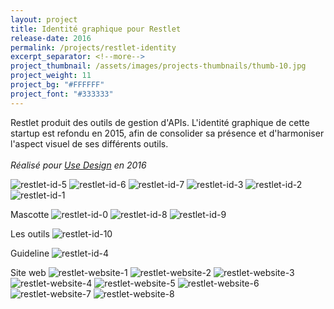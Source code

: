 ```yaml
---
layout: project
title: Identité graphique pour Restlet
release-date: 2016
permalink: /projects/restlet-identity
excerpt_separator: <!--more-->
project_thumbnail: /assets/images/projects-thumbnails/thumb-10.jpg
project_weight: 11
project_bg: "#FFFFFF"
project_font: "#333333"
---
```

Restlet produit des outils de gestion d'APIs. L'identité graphique de cette startup est refondu en 2015, afin de consolider sa présence et d'harmoniser l'aspect visuel de ses différents outils.
<br/><br/>
*Réalisé pour [Use Design](http://www.use-design.com) en 2016*

![restlet-id-5](/assets/images/projects/restlet-id/restlet-id-5.jpg)
![restlet-id-6](/assets/images/projects/restlet-id/restlet-id-6.jpg)
![restlet-id-7](/assets/images/projects/restlet-id/restlet-id-7.jpg)
![restlet-id-3](/assets/images/projects/restlet-id/restlet-id-3.jpg)
![restlet-id-2](/assets/images/projects/restlet-id/restlet-id-2.jpg)
![restlet-id-1](/assets/images/projects/restlet-id/restlet-id-1.jpg)

Mascotte
![restlet-id-0](/assets/images/projects/restlet-id/restlet-id-0.jpg)
![restlet-id-8](/assets/images/projects/restlet-id/restlet-id-8.jpg)
![restlet-id-9](/assets/images/projects/restlet-id/restlet-id-9.jpg)

Les outils
![restlet-id-10](/assets/images/projects/restlet-id/restlet-id-10.jpg)

Guideline
![restlet-id-4](/assets/images/projects/restlet-id/restlet-id-4.jpg)

Site web
![restlet-website-1](/assets/images/projects/restlet-id/restlet-website-1.jpg)
![restlet-website-2](/assets/images/projects/restlet-id/restlet-website-2.jpg)
![restlet-website-3](/assets/images/projects/restlet-id/restlet-website-3.jpg)
![restlet-website-4](/assets/images/projects/restlet-id/restlet-website-4.jpg)
![restlet-website-5](/assets/images/projects/restlet-id/restlet-website-5.jpg)
![restlet-website-6](/assets/images/projects/restlet-id/restlet-website-6.jpg)
![restlet-website-7](/assets/images/projects/restlet-id/restlet-website-7.jpg)
![restlet-website-8](/assets/images/projects/restlet-id/restlet-website-8.jpg)
